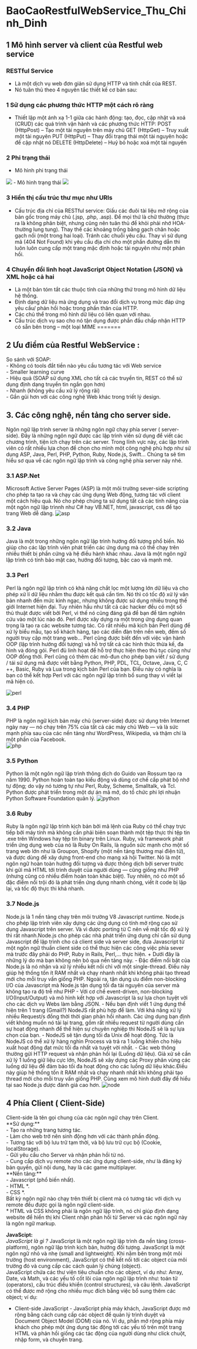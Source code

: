 # BaoCaoRestfulWebService_Thu_Chinh_Dinh

<h2> 1 Mô hình server và client của Restful web service </h2>

###  RESTful Service
- Là một dịch vụ web đơn giản sử dụng HTTP và tính chất của REST.
- Nó tuân thủ theo 4 nguyên tắc thiết kế cơ bản sau:
### 1 Sử dụng các phương thức HTTP một cách rõ ràng
- Thiết lập một ánh xạ 1-1 giữa các hành động: tạo, đọc, cập nhật và xoá (CRUD) các quá trình vận hành và các phương thức HTTP:
POST (HttpPost) – Tạo một tài nguyên trên máy chủ
GET (HttpGet) – Truy xuất một tài nguyên
PUT (HttpPut) – Thay đổi trạng thái một tài nguyên hoặc để cập nhật nó
DELETE (HttpDelete) – Huỷ bỏ hoặc xoá một tài nguyên
### 2 Phi trạng thái
- Mô hình phi trạng thái
<img src="https://duythanhcse.files.wordpress.com/2015/11/h68-2.png">
- Mô hình trạng thái
<img src="https://duythanhcse.files.wordpress.com/2015/11/h68-1.png">

### 3 Hiển thị cấu trúc thư mục như URls
- Cấu trúc địa chỉ của RESTful service:
Giấu các đuôi tài liệu mở rộng của bản gốc trong máy chủ (.jsp, .php, .asp).
Để mọi thứ là chữ thường (thực ra là không phân biệt, nhưng cũng nên tuân thủ để khỏi phải nhớ HOA-thường lung tung).
Thay thế các khoảng trống bằng gạch chân hoặc gạch nối (một trong hai loại).
Tránh các chuỗi yêu cầu.
Thay vì sử dụng mã (404 Not Found) khi yêu cầu địa chỉ cho một phần đường dẫn thì luôn luôn cung cấp một trang mặc định hoặc tài nguyên như một phản hồi.
	
### 4 Chuyển đổi linh hoạt JavaScript Object Notation (JSON) và XML hoặc cả hai
- Là một bản tóm tắt các thuộc tính của những thứ trong mô hình dữ liệu hệ thống.
- Định dạng dữ liệu mà ứng dụng và trao đổi dịch vụ trong mức đáp ứng yêu cầu/ phản hồi hoặc trong phần thân của HTTP.
- Các chủ thể trong mô hình dữ liệu có liên quan với nhau.
- Cấu trúc dịch vụ sao cho nó tận dụng được phần đầu chấp nhận HTTP có sẵn bên trong – một loại MIME
=======

<h2> 2 Ưu điểm của Restful WebService : </h2>
So sánh với SOAP:<br>
- Không có tools đắt tiền nào yêu cầu tương tác với Web service <br>
- Smaller learning curve<br>
- Hiệu quả (SOAP sử dụng XML cho tất cả các truyền tin, REST có thể sử dụng định dạng truyền tin ngắn gọn hơn)<br>
- Nhanh (không yêu cầu xử lý rộng rãi)<br>
- Gần gũi hơn với các công nghệ Web khác trong triết lý design.<br>

<h2> 3. Các công nghệ, nền tảng cho server side. </h2>
Ngôn ngữ lập trình server là những ngôn ngữ chạy phía server ( server-side). Đây là những ngôn ngữ được các lập trình viên sử dụng để viết các chương trình, tiện ích chạy trên các server. Trong lĩnh vực này, các lập trình viên có rất nhiều lựa chọn để chọn cho mình một công nghệ phù hợp như sử dụng ASP, Java, Perl, PHP, Python, Ruby, Node.js, Swift... Chúng ta sẽ tìm hiểu sơ qua về các ngôn ngữ lập trình và công nghệ phía server này nhé.

### 3.1 ASP.Net
Microsoft Active Server Pages (ASP) là một môi trường sever-side scripting cho phép ta tạo ra và chạy các ứng dụng Web động, tương tác với client một cách hiệu quả. Nó cho phép chúng ta sử dụng tất cả các tính năng của một ngôn ngữ lập trìnnh như C# hay VB.NET, html, javascript, css để tạo trang Web dễ dàng.
![asp](https://user-images.githubusercontent.com/35051952/34913333-64a943ae-f92c-11e7-8153-c60e8653142f.PNG)

### 3.2 Java
Java là một trong những ngôn ngữ lập trình hướng đối tượng phổ biến. Nó giúp cho các lập trình viên phát triển các ứng dụng mà có thể chạy trên nhiều thiết bị phần cứng và hệ điều hành khác nhau. Java là một ngôn ngữ lập trình có tính bảo mật cao, hướng đối tượng, bậc cao và mạnh mẽ.

### 3.3 Perl
Perl là ngôn ngữ lập trình có khả năng chắt lọc một lượng lớn dữ liệu và cho phép xử lí dữ liệu nhằm thu được kết quả cần tìm. Nó thì có tốc độ xử lý văn bản nhanh đến mức kinh ngạc, nhưng không được sử dụng nhiều trong thế giới Internet hiện đại. 
Tuy nhiên hầu như tất cả các hacker đều có một số thủ thuật được viết bởi Perl, vì thế nó cũng đáng giá để bạn để tâm nghiên cứu vào một lúc nào đó.
Perl được xây dựng ra một trong ứng dụng quan trọng là tạo ra các website tương tác. Có rất nhiều mã kịch bản Perl dùng để xử lý biểu mẫu, tạo sổ khách hàng, tạo các diễn đàn trên nền web, đếm số người truy cập một trang web… 
Perl cũng được biết đến với việc vận hành OOP (lập trình hướng đối tượng) và hỗ trợ tất cả các hình thức thừa kế, đa hình và đóng gói.
Perl đủ linh hoạt để hỗ trợ thực hiện theo thủ tục cũng như OOP đồng thời.
Perl cũng có thêm các mô-đun cho phép bạn viết / sử dụng / tái sử dụng mã được viết bằng Python, PHP, PDL, TCL, Octave, Java, C, C ++, Basic, Ruby và Lua trong kịch bản Perl của bạn. Điều 
này có nghĩa là bạn có thể kết hợp Perl với các ngôn ngữ lập trình bổ sung thay vì viết lại mã hiện có.

![perl](https://user-images.githubusercontent.com/35051952/34914292-64c27412-f942-11e7-93af-ed9abafecd59.png)
### 3.4 PHP
PHP là ngôn ngữ kịch bản máy chủ (server-side) được sử dụng trên Internet ngày nay — nó chạy trên 75% của tất cả các máy chủ Web — và là sức mạnh phía sau của các nền tảng như WordPress, Wikipedia, và thậm chí là một phần của Facebook.   
![php](https://user-images.githubusercontent.com/35051952/34914960-b7111554-f94f-11e7-8eed-2e1685f4c74c.PNG)
### 3.5 Python
Python là một ngôn ngữ lập trình thông dịch do Guido van Rossum tạo ra năm 1990. Python hoàn toàn tạo kiểu động và dùng cơ chế cấp phát bộ nhớ tự động; do vậy nó tương tự như Perl, Ruby, Scheme, Smalltalk, và Tcl. Python được phát triển trong một dự án mã mở, do tổ chức phi lợi nhuận Python Software Foundation quản lý.
![python](https://user-images.githubusercontent.com/35051952/34914698-70c37812-f94a-11e7-8d15-ed4a4b4c78b0.PNG)  
### 3.6 Ruby
Ruby là ngôn ngữ lập trình kịch bản bởi mã lệnh của Ruby có thể chạy trực tiếp bởi máy tính mà không cần phải biên soạn thành một tệp thực thi tệp tin .exe trên Windows hay tệp tin binary trên Linux. Ruby, và framework phát triển ứng dụng web của nó là Ruby On Rails, là nguồn sức mạnh cho một số trang web lớn như là Groupon, Shopify (một nền tảng thương mại điện tử), và được dùng để xây dựng front-end cho mạng xã hội Twitter.
Nó là một ngôn ngữ hoàn toàn hướng đối tượng và được thông dịch bởi server trước khi gửi mã HTML tới trình duyệt của người dùng — cũng giống như PHP (nhưng cũng có nhiều điểm hoàn toàn khác biệt). Tuy nhiên, nó có một số đặc điểm nổi trội đó là phát triển ứng dụng nhanh chóng, viết ít code bị lặp lại, và tốc độ thực thi khá nhanh.
### 3.7 Node.js
Node.js là 1 nền tảng chạy trên môi trường V8 Javascript runtime. Node.js cho phép lập trình viên xây dựng các ứng dụng có tính mở rộng cao sử dụng Javascript trên server.
Và vì được porting từ C nên về mặt tốc độ xử lý thì rất nhanh.Node.js cho phép các nhà phát triển ứng dụng chỉ cần sử dụng Javascript để lập trình cho cả client side và server side, đưa Javascript từ một ngôn ngữ thuần client side có thể thực hiện các công việc phía sever mà trước đây phải do PHP, Ruby in Rails, Perl,... thực hiện.
    + Dưới đây là những lý do mà bạn không nên bỏ qua nền tảng này.
       - Đặc điểm nổi bật của Node.js là nó nhận và xử lý nhiều kết nối chỉ với một single-thread. Điều này giúp hệ thống tốn ít RAM nhất và chạy nhanh nhất khi không phải tạo thread mới cho mỗi truy vấn giống PHP. Ngoài ra, tận dụng ưu điểm non-blocking I/O của Javascript mà Node.js tận dụng tối đa tài nguyên của server mà không tạo ra độ trễ như PHP
       - Với cơ chế event-driven, non-blocking I/O(Input/Output) và mô hình kết hợp với Javascript là sự lựa chọn tuyệt vời cho các dịch vụ Webs làm bằng JSON.
       - Nếu bạn định viết 1 ứng dụng thể hiện trên 1 trang (Gmail?) NodeJS rất phù hợp để làm. Với khả năng xử lý nhiều Request/s đồng thời thời gian phản hồi nhanh. Các ứng dụng bạn định viết không muốn nó tải lại trang, gồm rất nhiều request từ người dùng cần sự hoạt động nhanh để thể hiện sự chuyên nghiệp thì NodeJS sẽ là sự lựa chọn của bạn.
       - NodeJS sẽ tận dụng tối đa Unix để hoạt động. Tức là NodeJS có thể xử lý hàng nghìn Process và trả ra 1 luồng khiến cho hiệu xuất hoạt động đạt mức tối đa nhất và tuyệt vời nhất.
       - Các web thông thường gửi HTTP request và nhận phản hồi lại (Luồng dữ liệu). Giả xử sẽ cần xử lý 1 luồng giữ liệu cực lớn, NodeJS sẽ xây dựng các Proxy phân vùng các luồng dữ liệu để đảm bảo tối đa hoạt động cho các luồng dữ liệu khác.Điều này giúp hệ thống tốn ít RAM nhất và chạy nhanh nhất khi không phải tạo thread mới cho mỗi truy vấn giống PHP. Cùng xem mô hình dưới đây để hiểu tại sao Node.js được đánh giá cao hơn.
![node](https://user-images.githubusercontent.com/35051952/34914927-1c290e8e-f94f-11e7-9f0c-cc2aa08cc5d7.png)

<h2> 4 Phía Client ( Client-Side) </h2>
Client-side là tên gọi chung của các ngôn ngữ chạy trên Client.<br>
**Sử dụng:**<br>
- Tạo ra những trang tương tác.<br>
- Làm cho web trở nên sinh động hơn với các thành phần động.<br>
- Tương tác với bộ lưu trữ tạm thời, và bộ lưu trữ cục bộ (Cookie, localStorage).<br>
- Gửi yêu cầu cho Server và nhận phản hồi từ nó.<br>
- Cung cấp dịch vụ remote cho các ứng dụng client-side, như là đăng ký bản quyền, gửi nội dung, hay là các game multiplayer.<br>
**Nền tảng:**<br>
- Javascript (phổ biến nhất).<br>
- HTML *.<br>
- CSS *.<br>
Bất kỳ ngôn ngữ nào chạy trên thiết bị client mà có tương tác với dịch vụ remote đều được gọi là ngôn ngữ client-side.<br>
* HTML và CSS không phải là ngôn ngữ lập trình, nó chỉ giúp định dạng website để hiển thị khi Client nhận phản hồi từ Server và các ngôn ngữ này là ngôn ngữ markup.

**JavaScipt:**<br>
*JavaScript là gì ?*
JavaScript là một ngôn ngữ lập trình đa nền tảng (cross-platform), ngôn ngữ lập trình kịch bản, hướng đối tượng. JavaScript là một ngôn ngữ nhỏ và nhẹ (small and lightweight). Khi nằm bên trong một môi trường (host environment), JavaScript có thể kết nối tới các object của môi trường đó và cung cấp các cách quản lý chúng (object).<br>
JavaScript chứa các thư viện tiêu chuẩn cho các object, ví dụ như:  Array, Date, và Math, và các yếu tố cốt lõi của ngôn ngữ lập trình như: toán tử (operators), cấu trúc điều khiển (control structures), và câu lệnh. JavaScript có thể được mở rộng cho nhiều mục đích bằng việc bổ sung thêm các object; ví dụ:<br>
- Client-side JavaScript - JavaScript phía máy khách, JavaScript được mở rộng bằng cách cung cấp các object để quản lý trình duyệt và Document Object Model (DOM)  của nó. Ví dụ, phần mở rộng phía máy khách cho phép một ứng dụng tác động tới các yếu tố trên một trang HTML và phản hồi giống các tác động của người dùng như click chuột, nhập form, và chuyển trang.
